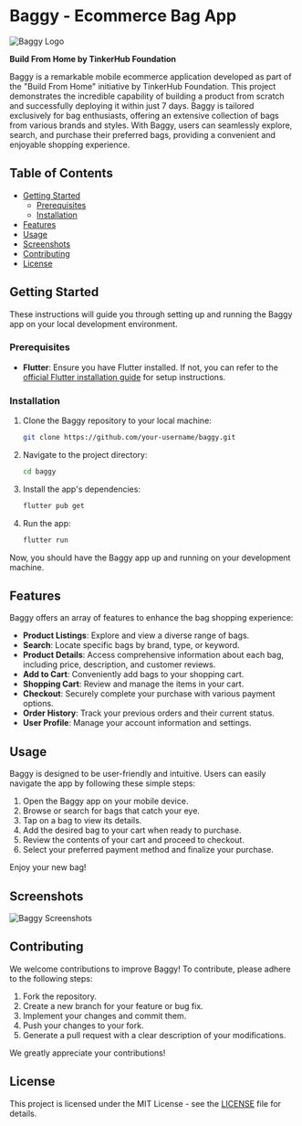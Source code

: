 # Baggy - Ecommerce Bag App

![Baggy Logo](assets/images/logo.png)

**Build From Home by TinkerHub Foundation**

Baggy is a remarkable mobile ecommerce application developed as part of the "Build From Home" initiative by TinkerHub Foundation. This project demonstrates the incredible capability of building a product from scratch and successfully deploying it within just 7 days. Baggy is tailored exclusively for bag enthusiasts, offering an extensive collection of bags from various brands and styles. With Baggy, users can seamlessly explore, search, and purchase their preferred bags, providing a convenient and enjoyable shopping experience.

## Table of Contents

- [Getting Started](#getting-started)
  - [Prerequisites](#prerequisites)
  - [Installation](#installation)
- [Features](#features)
- [Usage](#usage)
- [Screenshots](#screenshots)
- [Contributing](#contributing)
- [License](#license)

## Getting Started

These instructions will guide you through setting up and running the Baggy app on your local development environment.

### Prerequisites

- **Flutter**: Ensure you have Flutter installed. If not, you can refer to the [official Flutter installation guide](https://flutter.dev/docs/get-started/install) for setup instructions.

### Installation

1. Clone the Baggy repository to your local machine:

   ```bash
   git clone https://github.com/your-username/baggy.git
   ```

2. Navigate to the project directory:

   ```bash
   cd baggy
   ```

3. Install the app's dependencies:

   ```bash
   flutter pub get
   ```

4. Run the app:

   ```bash
   flutter run
   ```

Now, you should have the Baggy app up and running on your development machine.

## Features

Baggy offers an array of features to enhance the bag shopping experience:

- **Product Listings**: Explore and view a diverse range of bags.
- **Search**: Locate specific bags by brand, type, or keyword.
- **Product Details**: Access comprehensive information about each bag, including price, description, and customer reviews.
- **Add to Cart**: Conveniently add bags to your shopping cart.
- **Shopping Cart**: Review and manage the items in your cart.
- **Checkout**: Securely complete your purchase with various payment options.
- **Order History**: Track your previous orders and their current status.
- **User Profile**: Manage your account information and settings.

## Usage

Baggy is designed to be user-friendly and intuitive. Users can easily navigate the app by following these simple steps:

1. Open the Baggy app on your mobile device.
2. Browse or search for bags that catch your eye.
3. Tap on a bag to view its details.
4. Add the desired bag to your cart when ready to purchase.
5. Review the contents of your cart and proceed to checkout.
6. Select your preferred payment method and finalize your purchase.

Enjoy your new bag!

## Screenshots

![Baggy Screenshots](assets/images/screenshots.png)

## Contributing

We welcome contributions to improve Baggy! To contribute, please adhere to the following steps:

1. Fork the repository.
2. Create a new branch for your feature or bug fix.
3. Implement your changes and commit them.
4. Push your changes to your fork.
5. Generate a pull request with a clear description of your modifications.

We greatly appreciate your contributions!

## License

This project is licensed under the MIT License - see the [LICENSE](LICENSE) file for details.
